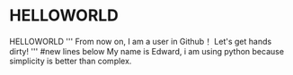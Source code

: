 # HELLOWORLD
HELLOWORLD
'''
From now on, I am a user in Github！
Let's get hands dirty!
'''
#new lines below
My name is Edward, i am using python because simplicity is better than complex.
